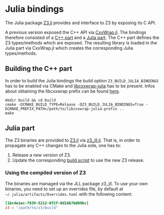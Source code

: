 # Julia bindings

The Julia package [Z3.jl](https://github.com/ahumenberger/Z3.jl) provides and interface to Z3 by exposing its C API.

A previous version exposed the C++ API via [CxxWrap.jl](https://github.com/JuliaInterop/CxxWrap.jl). The bindings therefore consisted of a [C++ part](z3jl.cpp) and a [Julia part](https://github.com/ahumenberger/Z3.jl). The C++ part defines the Z3 types/methods which are exposed. The resulting library is loaded in the Julia part via CxxWrap.jl which creates the corresponding Julia types/methods.

## Building the C++ part 

In order to build the Julia bindings the build option `Z3_BUILD_JULIA_BINDINGS` has to be enabled via CMake and [libcxxwrap-julia](https://github.com/JuliaInterop/libcxxwrap-julia) has to be present. Infos about obtaining the libcxxwrap prefix can be found [here](https://github.com/JuliaInterop/CxxWrap.jl#compiling-the-c-code).

```
mkdir build && cd build
cmake -DCMAKE_BUILD_TYPE=Release -DZ3_BUILD_JULIA_BINDINGS=True -DCMAKE_PREFIX_PATH=/path/to/libcxxwrap-julia-prefix ..
make
```

## Julia part

The Z3 binaries are provided to [Z3.jl](https://github.com/ahumenberger/Z3.jl) via [z3_jll.jl](https://github.com/JuliaBinaryWrappers/z3_jll.jl). 
That is, in order to propagate any C++ changes to the Julia side, one has to:
1. Release a new version of Z3. 
2. Update the corresponding [build script](https://github.com/JuliaPackaging/Yggdrasil/tree/master/Z/z3) to use the new Z3 release. 

### Using the compiled version of Z3

The binaries are managed via the JLL package z3_jll. To use your own binaries, you need to set up an overrides file, by default at `~/.julia/artifacts/Overrides.toml` with the following content:

```toml
[1bc4e1ec-7839-5212-8f2f-0d16b7bd09bc]
z3 = "/path/to/z3/build"
```
